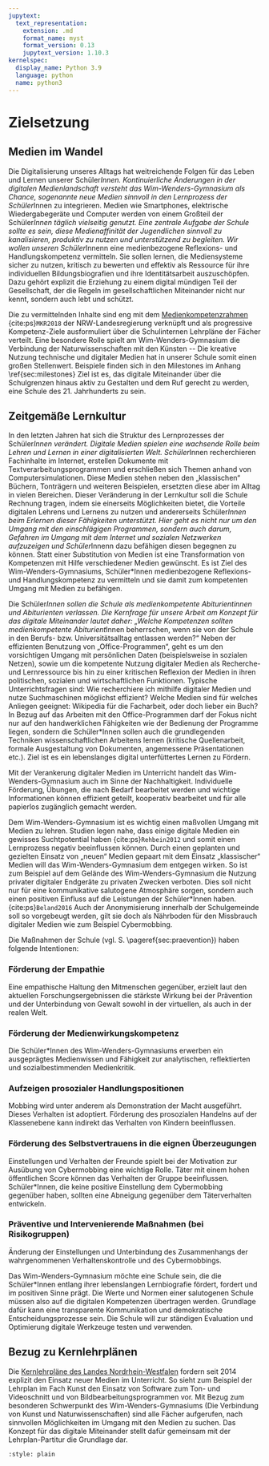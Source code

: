 ```yaml
---
jupytext:
  text_representation:
    extension: .md
    format_name: myst
    format_version: 0.13
    jupytext_version: 1.10.3
kernelspec:
  display_name: Python 3.9
  language: python
  name: python3
---
```


# Zielsetzung

## Medien im Wandel

Die Digitalisierung unseres Alltags hat weitreichende Folgen für das Leben und Lernen unserer Schüler*Innen.
Kontinuierliche Änderungen in der digitalen Medienlandschaft versteht das Wim-Wenders-Gymnasium als Chance, sogenannte neue Medien sinnvoll in den Lernprozess der Schüler*Innen zu integrieren.
Medien wie Smartphones, elektrische Wiedergabegeräte und Computer werden von einem Großteil der Schüler*Innen täglich vielseitig genutzt.
Eine zentrale Aufgabe der Schule sollte es sein, diese Medienaffinität der Jugendlichen sinnvoll zu kanalisieren, produktiv zu nutzen und unterstützend zu begleiten.
Wir wollen unseren Schüler*Innenn eine medienbezogene Reflexions- und Handlungskompetenz vermitteln.
Sie sollen lernen, die Mediensysteme sicher zu nutzen, kritisch zu bewerten und effektiv als Ressource für ihre individuellen Bildungsbiografien und ihre Identitätsarbeit auszuschöpfen.
Dazu gehört explizit die Erziehung zu einem digital mündigen Teil der Gesellschaft, der die Regeln im gesellschaftlichen Miteinander nicht nur kennt, sondern auch lebt und schützt.

Die zu vermittelnden Inhalte sind eng mit dem [Medienkompetenzrahmen](https://www.schulministerium.nrw.de/docs/bp/Ministerium/Schulverwaltung/Schulmail/Archiv-2018/180626/Kontext/2018_Medienkompetenzrahmen_NRW.pdf) {cite:ps}`MKR2018` der NRW-Landesregierung verknüpft und als progressive Kompetenz-Ziele ausformuliert über die Schulinternen Lehrpläne der Fächer verteilt.
Eine besondere Rolle spielt am Wim-Wenders-Gymnasium die Verbindung der Naturwissenschaften mit den Künsten -- Die kreative Nutzung technische und digitaler Medien hat in unserer Schule somit einen großen Stellenwert.
Beispiele finden sich in den Milestones im Anhang \ref{sec:milestones}
Ziel ist es, das digitale Miteinander über die Schulgrenzen hinaus aktiv zu Gestalten und dem Ruf gerecht zu werden, eine Schule des 21. Jahrhunderts zu sein.

## Zeitgemäße Lernkultur

In den letzten Jahren hat sich die Struktur des Lernprozesses der Schüler*Innen verändert.
Digitale Medien spielen eine wachsende Rolle beim Lehren und Lernen in einer digitalisierten Welt.
Schüler*Innen recherchieren Fachinhalte im Internet, erstellen Dokumente mit Textverarbeitungsprogrammen und erschließen sich Themen anhand von Computersimulationen.
Diese Medien stehen neben den „klassischen“ Büchern, Tonträgern und weiteren Beispielen, ersetzten diese aber im Alltag in vielen Bereichen.
Dieser Veränderung in der Lernkultur soll die Schule Rechnung tragen, indem sie einerseits Möglichkeiten bietet, die Vorteile digitalen Lehrens und Lernens zu nutzen und andererseits Schüler*Innen beim Erlernen dieser Fähigkeiten unterstützt.
Hier geht es nicht nur um den Umgang mit den einschlägigen Programmen, sondern auch darum, Gefahren im Umgang mit dem Internet und sozialen Netzwerken aufzuzeigen und Schüler*Innenn dazu befähigen diesen begegnen zu können.
Statt einer Substitution von Medien ist eine Transformation von Kompetenzen mit Hilfe verschiedener Medien gewünscht.
Es ist Ziel des Wim-Wenders-Gymnasiums, Schüler\*Innen medienbezogene Reflexions- und Handlungskompetenz zu vermitteln und sie damit zum kompetenten Umgang mit Medien zu befähigen.

Die Schüler*Innen sollen die Schule als medienkompetente Abiturientinnen und Abiturienten verlassen.
Die Kernfrage für unsere Arbeit am Konzept für das digitale Miteinander lautet daher: „Welche Kompetenzen sollten medienkompetente Abiturient*Innen beherrschen, wenn sie von der Schule in den Berufs- bzw. Universitätsalltag entlassen werden?“
Neben der effizienten Benutzung von „Office-Programmen“, geht es um den vorsichtigen Umgang mit persönlichen Daten (beispielsweise in sozialen Netzen), sowie um die kompetente Nutzung digitaler Medien als Recherche- und Lernressource bis hin zu einer kritischen Reflexion der Medien in ihren politischen, sozialen und wirtschaftlichen Funktionen.
Typische Unterrichtsfragen sind: Wie recherchiere ich mithilfe digitaler Medien und nutze Suchmaschinen möglichst effizient?
Welche Medien sind für welches Anliegen geeignet: Wikipedia für die Facharbeit, oder doch lieber ein Buch?
In Bezug auf das Arbeiten mit den Office-Programmen darf der Fokus nicht nur auf den handwerklichen Fähigkeiten wie der Bedienung der Programme liegen, sondern die Schüler\*Innen sollen auch die grundlegenden Techniken wissenschaftlichen Arbeitens lernen (kritische Quellenarbeit, formale Ausgestaltung von Dokumenten, angemessene Präsentationen etc.).
Ziel ist es ein lebenslanges digital unterfüttertes Lernen zu Fördern.

Mit der Verankerung digitaler Medien im Unterricht handelt das Wim-Wenders-Gymnasium auch im Sinne der Nachhaltigkeit.
Individuelle Förderung, Übungen, die nach Bedarf bearbeitet werden und wichtige Informationen können effizient geteilt, kooperativ bearbeitet und für alle papierlos zugänglich gemacht werden.

Dem Wim-Wenders-Gymnasium ist es wichtig einen maßvollen Umgang mit Medien zu lehren.
Studien legen nahe, dass einige digitale Medien ein gewisses Suchtpotential haben {cite:ps}`Rehbein2012` und somit einen Lernprozess negativ beeinflussen können.
Durch einen geplanten und gezielten Einsatz von „neuen“ Medien gepaart mit dem Einsatz „klassischer“ Medien will das Wim-Wenders-Gymnasium dem entgegen wirken.
So ist zum Beispiel auf dem Gelände des Wim-Wenders-Gymnasium die Nutzung privater digitaler Endgeräte zu privaten Zwecken verboten.
Dies soll nicht nur für eine kommunikative salutogene Atmosphäre sorgen, sondern auch einen positiven Einfluss auf die Leistungen der Schüler\*Innen haben. {cite:ps}`Beland2016`
Auch der Anonymisierung innerhalb der Schulgemeinde soll so vorgebeugt werden, gilt sie doch als Nährboden für den Missbrauch digitaler Medien wie zum Beispiel Cybermobbing.

Die Maßnahmen der Schule (vgl. S. \pageref{sec:praevention}) haben folgende Intentionen:

### Förderung der Empathie

Eine empathische Haltung den Mitmenschen gegenüber, erzielt laut den aktuellen Forschungsergebnissen die stärkste Wirkung bei der Prävention und der Unterbindung von Gewalt sowohl in der virtuellen, als auch in der realen Welt.

### Förderung der Medienwirkungskompetenz

Die Schüler\*Innen des Wim-Wenders-Gymnasiums erwerben ein ausgeprägtes Medienwissen und Fähigkeit zur analytischen, reflektierten und sozialbestimmenden Medienkritik.

### Aufzeigen prosozialer Handlungspositionen

Mobbing wird unter anderem als Demonstration der Macht ausgeführt. Dieses Verhalten ist adoptiert. Förderung des prosozialen Handelns auf der Klassenebene kann indirekt das Verhalten von Kindern beeinflussen.

### Förderung des Selbstvertrauens in die eignen Überzeugungen

Einstellungen und Verhalten der Freunde spielt bei der Motivation zur Ausübung von Cybermobbing eine wichtige Rolle. Täter mit einem hohen öffentlichen Score können das Verhalten der Gruppe beeinflussen.
Schüler\*Innen, die keine positive Einstellung dem Cybermobbing gegenüber haben, sollten eine Abneigung gegenüber dem Täterverhalten entwickeln.

### Präventive und Intervenierende Maßnahmen (bei Risikogruppen)

Änderung der Einstellungen und Unterbindung des Zusammenhangs der wahrgenommenen Verhaltenskontrolle und des Cybermobbings.

Das Wim-Wenders-Gymnasium möchte eine Schule sein, die die Schüler\*Innen entlang ihrer lebenslangen Lernbiografie fördert, fordert und im positiven Sinne prägt.
Die Werte und Normen einer salutogenen Schule müssen also auf die digitalen Kompetenzen übertragen werden.
Grundlage dafür kann eine transparente Kommunikation und demokratische Entscheidungsprozesse sein.
Die Schule will zur ständigen Evaluation und Optimierung digitale Werkzeuge testen und verwenden.

## Bezug zu Kernlehrplänen

Die [Kernlehrpläne des Landes Nordrhein-Westfalen](https://www.schulentwicklung.nrw.de/lehrplaene/lehrplannavigator-s-i/) fordern seit 2014 explizit den Einsatz neuer Medien im Unterricht. So sieht zum Beispiel der Lehrplan im Fach Kunst den Einsatz von Software zum Ton- und Videoschnitt und von Bildbearbeitungsprogrammen vor.
Mit Bezug zum besonderen Schwerpunkt des Wim-Wenders-Gymnasiums (Die Verbindung von Kunst und Naturwissenschaften) sind alle Fächer aufgerufen, nach sinnvollen Möglichkeiten im Umgang mit den Medien zu suchen.
Das Konzept für das digitale Miteinander stellt dafür gemeinsam mit der Lehrplan-Partitur die Grundlage dar.

```{bibliography}
:style: plain
```

